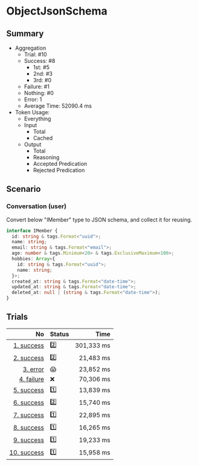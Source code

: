 # ObjectJsonSchema
## Summary
  - Aggregation
    - Trial: #10
    - Success: #8
      - 1st: #5
      - 2nd: #3
      - 3rd: #0
    - Failure: #1
    - Nothing: #0
    - Error: 1
    - Average Time: 52090.4 ms
  - Token Usage:
    - Everything
    - Input
      - Total
      - Cached
    - Output
      - Total
      - Reasoning
      - Accepted Predication
      - Rejected Predication

## Scenario
### Conversation (user)
Convert below "IMember" type to JSON schema, and collect it for reusing.

```ts
interface IMember {
  id: string & tags.Format<"uuid">;
  name: string;
  email: string & tags.Format<"email">;
  age: number & tags.Minimum<20> & tags.ExclusiveMaximum<100>;
  hobbies: Array<{
    id: string & tags.Format<"uuid">;
    name: string;
  }>;
  created_at: string & tags.Format<"date-time">;
  updated_at: string & tags.Format<"date-time">;
  deleted_at: null | (string & tags.Format<"date-time">);
}
```

## Trials
No | Status | Time
---:|:-------|------:
[1. success](./trials/1.success.json) | 2️⃣ | 301,333 ms
[2. success](./trials/2.success.json) | 2️⃣ | 21,483 ms
[3. error](./trials/3.error.json) | 😱 | 23,852 ms
[4. failure](./trials/4.failure.json) | ❌ | 70,306 ms
[5. success](./trials/5.success.json) | 1️⃣ | 13,839 ms
[6. success](./trials/6.success.json) | 2️⃣ | 15,740 ms
[7. success](./trials/7.success.json) | 1️⃣ | 22,895 ms
[8. success](./trials/8.success.json) | 1️⃣ | 16,265 ms
[9. success](./trials/9.success.json) | 1️⃣ | 19,233 ms
[10. success](./trials/10.success.json) | 1️⃣ | 15,958 ms